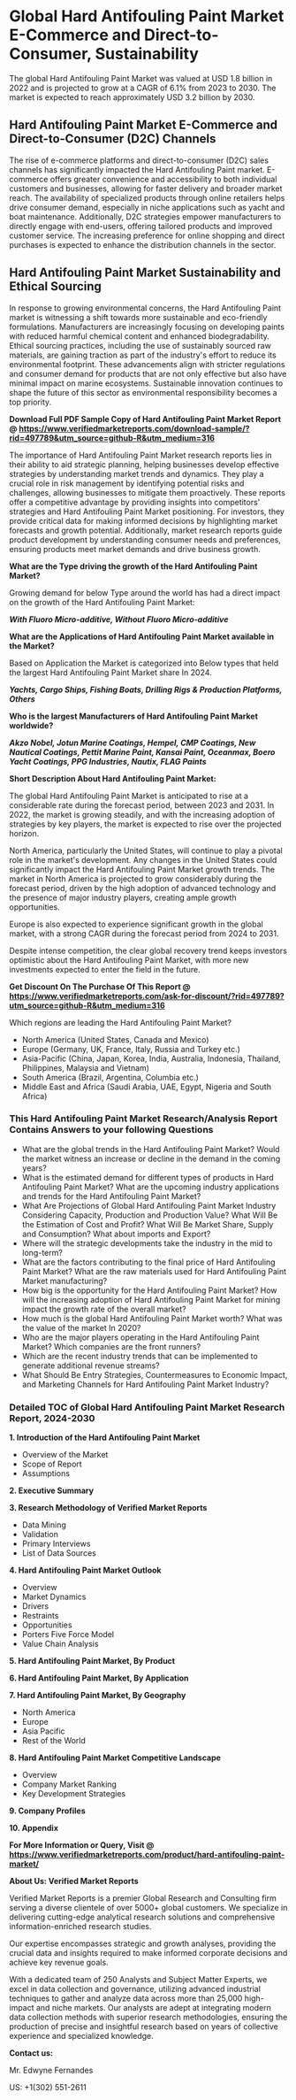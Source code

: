<h1>Global Hard Antifouling Paint Market E-Commerce and Direct-to-Consumer, Sustainability</h1><p class=""><p>The global Hard Antifouling Paint Market was valued at USD 1.8 billion in 2022 and is projected to grow at a CAGR of 6.1% from 2023 to 2030. The market is expected to reach approximately USD 3.2 billion by 2030.</p><h2>Hard Antifouling Paint Market E-Commerce and Direct-to-Consumer (D2C) Channels</h2><p>The rise of e-commerce platforms and direct-to-consumer (D2C) sales channels has significantly impacted the Hard Antifouling Paint market. E-commerce offers greater convenience and accessibility to both individual customers and businesses, allowing for faster delivery and broader market reach. The availability of specialized products through online retailers helps drive consumer demand, especially in niche applications such as yacht and boat maintenance. Additionally, D2C strategies empower manufacturers to directly engage with end-users, offering tailored products and improved customer service. The increasing preference for online shopping and direct purchases is expected to enhance the distribution channels in the sector.</p><h2>Hard Antifouling Paint Market Sustainability and Ethical Sourcing</h2><p>In response to growing environmental concerns, the Hard Antifouling Paint market is witnessing a shift towards more sustainable and eco-friendly formulations. Manufacturers are increasingly focusing on developing paints with reduced harmful chemical content and enhanced biodegradability. Ethical sourcing practices, including the use of sustainably sourced raw materials, are gaining traction as part of the industry's effort to reduce its environmental footprint. These advancements align with stricter regulations and consumer demand for products that are not only effective but also have minimal impact on marine ecosystems. Sustainable innovation continues to shape the future of this sector as environmental responsibility becomes a top priority.</p></p><p class=""><strong>Download Full PDF Sample Copy of Hard Antifouling Paint Market Report @ <a href="https://www.verifiedmarketreports.com/download-sample/?rid=497789&utm_source=github-R&utm_medium=316" target="_blank">https://www.verifiedmarketreports.com/download-sample/?rid=497789&utm_source=github-R&utm_medium=316</a></strong></p><p>The importance of&nbsp;Hard Antifouling Paint Market research reports lies in their ability to aid strategic planning, helping businesses develop effective strategies by understanding market trends and dynamics. They play a crucial role in risk management by identifying potential risks and challenges, allowing businesses to mitigate them proactively. These reports offer a competitive advantage by providing insights into competitors' strategies and Hard Antifouling Paint Market positioning. For investors, they provide critical data for making informed decisions by highlighting market forecasts and growth potential. Additionally, market research reports guide product development by understanding consumer needs and preferences, ensuring products meet market demands and drive business growth.</p><p><strong>What are the&nbsp;Type driving the growth of the Hard Antifouling Paint Market?</strong></p><p id="" class="">Growing demand for below Type around the world has had a direct impact on the growth of the Hard Antifouling Paint Market:</p><p class=""><em><strong>With Fluoro Micro-additive, Without Fluoro Micro-additive</strong></em></p><p class=""><strong>What are the&nbsp;Applications&nbsp;of Hard Antifouling Paint Market available in the Market?</strong></p><p id="" class="">Based on Application the Market is categorized into Below types that held the largest Hard Antifouling Paint Market share In 2024.</p><p class=""><em><strong>Yachts, Cargo Ships, Fishing Boats, Drilling Rigs & Production Platforms, Others</strong></em></p><p class=""><strong>Who is the largest Manufacturers of Hard Antifouling Paint Market worldwide?</strong></p><p><em><strong>Akzo Nobel, Jotun Marine Coatings, Hempel, CMP Coatings, New Nautical Coatings, Pettit Marine Paint, Kansai Paint, Oceanmax, Boero Yacht Coatings, PPG Industries, Nautix, FLAG Paints</strong></em></p><p id="" class=""><strong>Short Description About Hard Antifouling Paint Market:</strong></p><p>The global Hard Antifouling Paint Market is anticipated to rise at a considerable rate during the forecast period, between 2023 and 2031. In 2022, the market is growing steadily, and with the increasing adoption of strategies by key players, the market is expected to rise over the projected horizon.</p><p>North America, particularly the United States, will continue to play a pivotal role in the market's development. Any changes in the United States could significantly impact the Hard Antifouling Paint Market growth trends. The market in North America is projected to grow considerably during the forecast period, driven by the high adoption of advanced technology and the presence of major industry players, creating ample growth opportunities.</p><p>Europe is also expected to experience significant growth in the global market, with a strong CAGR during the forecast period from 2024 to 2031.</p><p>Despite intense competition, the clear global recovery trend keeps investors optimistic about the Hard Antifouling Paint Market, with more new investments expected to enter the field in the future.</p><p id="" class=""><strong>Get Discount On The Purchase Of This Report @ <a href="https://www.verifiedmarketreports.com/ask-for-discount/?rid=497789?utm_source=github-R&utm_medium=316" target="_blank">https://www.verifiedmarketreports.com/ask-for-discount/?rid=497789?utm_source=github-R&utm_medium=316</a></strong></p><p class="">Which regions are leading the Hard Antifouling Paint Market?</p><ul><li>North America (United States, Canada and Mexico)</li><li>Europe (Germany, UK, France, Italy, Russia and Turkey etc.)</li><li>Asia-Pacific (China, Japan, Korea, India, Australia, Indonesia, Thailand, Philippines, Malaysia and Vietnam)</li><li>South America (Brazil, Argentina, Columbia etc.)</li><li>Middle East and Africa (Saudi Arabia, UAE, Egypt, Nigeria and South Africa)</li></ul><h3 id="" class="">This Hard Antifouling Paint Market Research/Analysis Report Contains Answers to your following Questions</h3><ul><li>What are the global trends in the Hard Antifouling Paint Market? Would the market witness an increase or decline in the demand in the coming years?</li><li>What is the estimated demand for different types of products in Hard Antifouling Paint Market? What are the upcoming industry applications and trends for the Hard Antifouling Paint Market?</li><li>What Are Projections of Global Hard Antifouling Paint Market Industry Considering Capacity, Production and Production Value? What Will Be the Estimation of Cost and Profit? What Will Be Market Share, Supply and Consumption? What about imports and Export?</li><li>Where will the strategic developments take the industry in the mid to long-term?</li><li>What are the factors contributing to the final price of Hard Antifouling Paint Market? What are the raw materials used for Hard Antifouling Paint Market manufacturing?</li><li>How big is the opportunity for the Hard Antifouling Paint Market? How will the increasing adoption of Hard Antifouling Paint Market for mining impact the growth rate of the overall market?</li><li>How much is the global Hard Antifouling Paint Market worth? What was the value of the market In 2020?</li><li>Who are the major players operating in the Hard Antifouling Paint Market? Which companies are the front runners?</li><li>Which are the recent industry trends that can be implemented to generate additional revenue streams?</li><li>What Should Be Entry Strategies, Countermeasures to Economic Impact, and Marketing Channels for Hard Antifouling Paint Market Industry?</li></ul><h3 id="" class="">Detailed TOC of Global Hard Antifouling Paint Market Research Report, 2024-2030</h3><p id="" class=""><strong>1. Introduction of the Hard Antifouling Paint Market</strong></p><ul><li>Overview of the Market</li><li>Scope of Report</li><li>Assumptions</li></ul><p id="" class=""><strong>2. Executive Summary</strong></p><p id="" class=""><strong>3. Research Methodology of Verified Market Reports</strong></p><ul><li>Data Mining</li><li>Validation</li><li>Primary Interviews</li><li>List of Data Sources</li></ul><p id="" class=""><strong>4. Hard Antifouling Paint Market Outlook</strong></p><ul><li>Overview</li><li>Market Dynamics</li><li>Drivers</li><li>Restraints</li><li>Opportunities</li><li>Porters Five Force Model</li><li>Value Chain Analysis</li></ul><p id="" class=""><strong>5. Hard Antifouling Paint Market, By Product</strong></p><p id="" class=""><strong>6. Hard Antifouling Paint Market, By Application</strong></p><p id="" class=""><strong>7. Hard Antifouling Paint Market, By Geography</strong></p><ul><li>North America</li><li>Europe</li><li>Asia Pacific</li><li>Rest of the World</li></ul><p id="" class=""><strong>8. Hard Antifouling Paint Market Competitive Landscape</strong></p><ul><li>Overview</li><li>Company Market Ranking</li><li>Key Development Strategies</li></ul><p id="" class=""><strong>9. Company Profiles</strong></p><p id="" class=""><strong>10. Appendix</strong></p><p id="" class=""><strong>For More Information or Query, Visit @ <a href="https://www.verifiedmarketreports.com/product/hard-antifouling-paint-market/" target="_blank">https://www.verifiedmarketreports.com/product/hard-antifouling-paint-market/</a></strong></p><p id="" class=""><strong>About Us: Verified Market Reports</strong></p><p id="" class="">Verified Market Reports is a premier Global Research and Consulting firm serving a diverse clientele of over 5000+ global customers. We specialize in delivering cutting-edge analytical research solutions and comprehensive information-enriched research studies.</p><p id="" class="">Our expertise encompasses strategic and growth analyses, providing the crucial data and insights required to make informed corporate decisions and achieve key revenue goals.</p><p id="" class="">With a dedicated team of 250 Analysts and Subject Matter Experts, we excel in data collection and governance, utilizing advanced industrial techniques to gather and analyze data across more than 25,000 high-impact and niche markets. Our analysts are adept at integrating modern data collection methods with superior research methodologies, ensuring the production of precise and insightful research based on years of collective experience and specialized knowledge.</p><p id="" class=""><strong>Contact us:</strong></p><p id="" class="">Mr. Edwyne Fernandes</p><p id="" class="">US: +1(302) 551-2611</p>